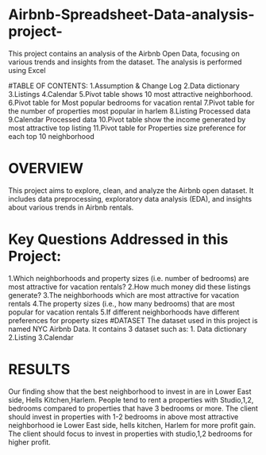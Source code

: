#  Airbnb-Spreadsheet-Data-analysis-project-
This project contains an analysis of the Airbnb Open Data, focusing on various trends and insights from the dataset. The analysis is performed using Excel

#TABLE OF CONTENTS:
1.Assumption & Change Log 2.Data dictionary 3.Listings 4.Calendar 5.Pivot table shows 10 most attractive neighborhood. 6.Pivot table for Most popular bedrooms for vacation rental 7.Pivot table for the number of properties most popular in harlem 8.Listing Processed data 9.Calendar Processed data 10.Pivot table show the income generated by most attractive top listing 11.Pivot table for Properties size preference for each top 10 neighborhood

# OVERVIEW
This project aims to explore, clean, and analyze the Airbnb open dataset. It includes data preprocessing, exploratory data analysis (EDA), and insights about various trends in Airbnb rentals.

# Key Questions Addressed in this Project:
1.Which neighborhoods and property sizes (i.e. number of bedrooms) are most attractive for vacation rentals?
2.How much money did these listings generate?
3.The neighborhoods which are most attractive for vacation rentals
4.The property sizes (i.e., how many bedrooms) that are most popular for vacation rentals
5.If different neighborhoods have different preferences for property sizes
#DATASET
The dataset used in this project is named NYC Airbnb Data. It contains 3 dataset such as: 1. Data dictionary 2.Listing 3.Calendar

# RESULTS
Our finding show that the best neighborhood to invest in are in Lower East side, Hells Kitchen,Harlem. People tend to rent a properties with Studio,1,2, bedrooms compared to properties that have 3 bedrooms or more. The client should invest in properties with 1-2 bedrooms in above most attractive neighborhood ie Lower East side, hells kitchen, Harlem for more profit gain. The client should focus to invest in properties with studio,1,2 bedrooms for higher profit.

